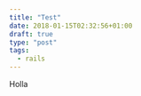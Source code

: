 ```yaml
---
title: "Test"
date: 2018-01-15T02:32:56+01:00
draft: true
type: "post"
tags:
  - rails
---
```


Holla
